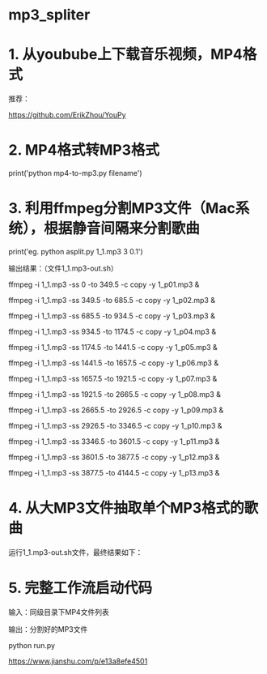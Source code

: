# mp3_spliter


# 1. 从youbube上下载音乐视频，MP4格式
推荐：

https://github.com/ErikZhou/YouPy

# 2. MP4格式转MP3格式

print('python mp4-to-mp3.py filename')


# 3. 利用ffmpeg分割MP3文件（Mac系统），根据静音间隔来分割歌曲


print('eg. python asplit.py 1_1.mp3 3 0.1')


输出结果：（文件1_1.mp3-out.sh）

ffmpeg -i 1_1.mp3 -ss 0 -to 349.5 -c copy -y 1_p01.mp3 &

ffmpeg -i 1_1.mp3 -ss 349.5 -to 685.5 -c copy -y 1_p02.mp3 &

ffmpeg -i 1_1.mp3 -ss 685.5 -to 934.5 -c copy -y 1_p03.mp3 &

ffmpeg -i 1_1.mp3 -ss 934.5 -to 1174.5 -c copy -y 1_p04.mp3 &

ffmpeg -i 1_1.mp3 -ss 1174.5 -to 1441.5 -c copy -y 1_p05.mp3 &

ffmpeg -i 1_1.mp3 -ss 1441.5 -to 1657.5 -c copy -y 1_p06.mp3 &

ffmpeg -i 1_1.mp3 -ss 1657.5 -to 1921.5 -c copy -y 1_p07.mp3 &

ffmpeg -i 1_1.mp3 -ss 1921.5 -to 2665.5 -c copy -y 1_p08.mp3 &

ffmpeg -i 1_1.mp3 -ss 2665.5 -to 2926.5 -c copy -y 1_p09.mp3 &

ffmpeg -i 1_1.mp3 -ss 2926.5 -to 3346.5 -c copy -y 1_p10.mp3 &

ffmpeg -i 1_1.mp3 -ss 3346.5 -to 3601.5 -c copy -y 1_p11.mp3 &

ffmpeg -i 1_1.mp3 -ss 3601.5 -to 3877.5 -c copy -y 1_p12.mp3 &

ffmpeg -i 1_1.mp3 -ss 3877.5 -to 4144.5 -c copy -y 1_p13.mp3 &

# 4. 从大MP3文件抽取单个MP3格式的歌曲
运行1_1.mp3-out.sh文件，最终结果如下：


# 5. 完整工作流启动代码
输入：同级目录下MP4文件列表

输出：分割好的MP3文件

python run.py

https://www.jianshu.com/p/e13a8efe4501

